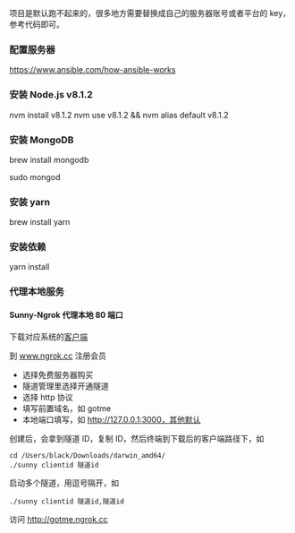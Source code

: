 项目是默认跑不起来的，很多地方需要替换成自己的服务器账号或者平台的 key，参考代码即可。

### 配置服务器

https://www.ansible.com/how-ansible-works


### 安装 Node.js v8.1.2

nvm install v8.1.2
nvm use v8.1.2 && nvm alias default v8.1.2

### 安装 MongoDB

brew install mongodb

sudo mongod

### 安装 yarn

brew install yarn

### 安装依赖

yarn install

### 代理本地服务

#### Sunny-Ngrok 代理本地 80 端口


下载对应系统的[客户端](https://www.ngrok.cc/#down-client)

到 www.ngrok.cc 注册会员

- 选择免费服务器购买
- 隧道管理里选择开通隧道
- 选择 http 协议
- 填写前置域名，如 gotme
- 本地端口填写，如 http://127.0.0.1:3000，其他默认

创建后，会拿到隧道 ID，复制 ID，然后终端到下载后的客户端路径下，如

```
cd /Users/black/Downloads/darwin_amd64/
./sunny clientid 隧道id

```
启动多个隧道，用逗号隔开，如

```
./sunny clientid 隧道id,隧道id
```
访问 http://gotme.ngrok.cc


